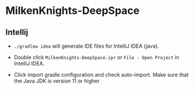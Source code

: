 # MilkenKnights-DeepSpace

## Intellij
- `./gradlew idea` will generate IDE files for IntelliJ IDEA (java).

- Double click `MilkenKnights-DeepSpace.ipr` or `File - Open Project` in IntelliJ IDEA.

- Click import gradle configuration and check auto-import. Make sure that the Java JDK is version 11 or higher
